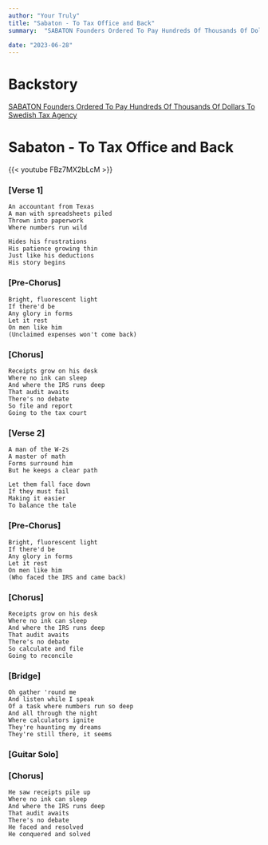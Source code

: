 ```yaml
---
author: "Your Truly"
title: "Sabaton - To Tax Office and Back"
summary:  "SABATON Founders Ordered To Pay Hundreds Of Thousands Of Dollars To Swedish Tax Agency"

date: "2023-06-28"
---
```


# Backstory

[SABATON Founders Ordered To Pay Hundreds Of Thousands Of Dollars To Swedish Tax Agency](https://blabbermouth.net/news/sabaton-founders-ordered-to-pay-hundreds-of-thousands-of-dollars-to-swedish-tax-agency)

# Sabaton - To Tax Office and Back

{{< youtube FBz7MX2bLcM >}}

### [Verse 1]
```
An accountant from Texas
A man with spreadsheets piled
Thrown into paperwork
Where numbers run wild

Hides his frustrations
His patience growing thin
Just like his deductions
His story begins
```

### [Pre-Chorus]
```
Bright, fluorescent light
If there'd be
Any glory in forms
Let it rest
On men like him
(Unclaimed expenses won't come back)
```

### [Chorus]
```
Receipts grow on his desk
Where no ink can sleep
And where the IRS runs deep
That audit awaits
There's no debate
So file and report
Going to the tax court
```

### [Verse 2]
```
A man of the W-2s
A master of math
Forms surround him
But he keeps a clear path

Let them fall face down
If they must fail
Making it easier
To balance the tale
```

### [Pre-Chorus]
```
Bright, fluorescent light
If there'd be
Any glory in forms
Let it rest
On men like him
(Who faced the IRS and came back)
```
### [Chorus]
```
Receipts grow on his desk
Where no ink can sleep
And where the IRS runs deep
That audit awaits
There's no debate
So calculate and file
Going to reconcile
```
### [Bridge]
```
Oh gather 'round me
And listen while I speak
Of a task where numbers run so deep
And all through the night
Where calculators ignite
They're haunting my dreams
They're still there, it seems
```
### [Guitar Solo]

### [Chorus]
```
He saw receipts pile up
Where no ink can sleep
And where the IRS runs deep
That audit awaits
There's no debate
He faced and resolved
He conquered and solved
```
